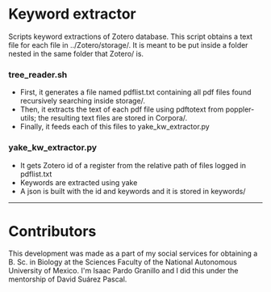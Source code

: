 # Keyword extractor
Scripts keyword extractions of Zotero database.  This script obtains a text file for each file in ../Zotero/storage/. It is meant to be put inside a folder nested in the same folder that Zotero/ is.
### tree_reader.sh
- First, it generates a file named pdflist.txt containing all pdf files found recursively searching inside storage/.
- Then, it extracts the text of each pdf file using pdftotext from poppler-utils; the resulting text files are stored in Corpora/.
- Finally, it feeds each of this files to yake_kw_extractor.py
### yake_kw_extractor.py
- It gets Zotero id of a register from the relative path of files logged in pdflist.txt
- Keywords are extracted using yake
- A json is built with the id and keywords and it is stored in keywords/
---
# Contributors
This development was made as a part of my social services for obtaining a B. Sc. in Biology at the Sciences Faculty of the National Autonomous University of Mexico. I'm Isaac Pardo Granillo and I did this under the mentorship of David Suárez Pascal.
